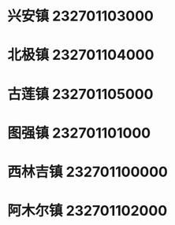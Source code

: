# 兴安镇 232701103000
# 北极镇 232701104000
# 古莲镇 232701105000
# 图强镇 232701101000
# 西林吉镇 232701100000
# 阿木尔镇 232701102000
